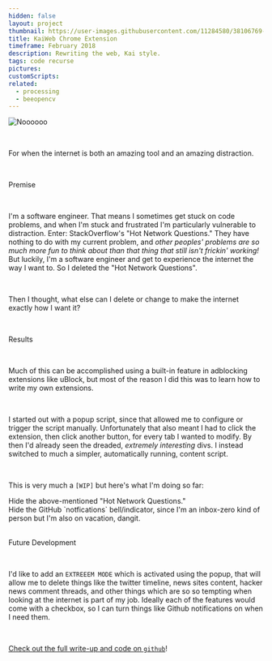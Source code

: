 ```yaml
---
hidden: false
layout: project
thumbnail: https://user-images.githubusercontent.com/11284580/38106769-149487b8-335e-11e8-86dc-93755d741963.png
title: KaiWeb Chrome Extension
timeframe: February 2018
description: Rewriting the web, Kai style.
tags: code recurse
pictures:
customScripts:
related:
  - processing
  - beeopencv
---
```


![Noooooo](https://user-images.githubusercontent.com/11284580/38106769-149487b8-335e-11e8-86dc-93755d741963.png)

<br>

<span class='txt-em'>For when the internet is both an amazing tool and an amazing distraction.</span>


<br>

<span class='txt-h3'>Premise</span>

<br>

I'm a software engineer. That means I sometimes get stuck on code problems, and when I'm stuck and frustrated I'm particularly vulnerable to distraction. Enter: StackOverflow's "Hot Network Questions." They have nothing to do with my current problem, and *other peoples' problems are so much more fun to think about than that thing that still isn't frickin' working!* But luckily, I'm a software engineer and get to experience the internet the way I want to. So I deleted the "Hot Network Questions".

<br>

Then I thought, what else can I delete or change to make the internet exactly how I want it?

<br>

<span class='txt-h3'>Results</span>

<br>

Much of this can be accomplished using a built-in feature in adblocking extensions like uBlock, but most of the reason I did this was to learn how to write my own extensions.

<br>

I started out with a popup script, since that allowed me to configure or trigger the script manually. Unfortunately that also meant I had to click the extension, then click another button, for every tab I wanted to modify. By then I'd already seen the dreaded, _extremely interesting_ divs. I instead switched to much a simpler, automatically running, content script.

<br>

This is very much a `[WIP]` but here's what I'm doing so far:

<div class='txt-ul'>
  <div class='txt-li'>Hide the above-mentioned "Hot Network Questions."</div>
  <div class='txt-li'>Hide the GitHub `notfications` bell/indicator, since I'm an inbox-zero kind of person but I'm also on vacation, dangit.</div>
</div>

<br>

<span class='txt-h3'>Future Development</span>

<br>

I'd like to add an `EXTREEEM MODE` which is activated using the popup, that will allow me to delete things like the twitter timeline, news sites content, hacker news comment threads, and other things which are so so tempting when looking at the internet is part of my job. Ideally each of the features would come with a checkbox, so I can turn things like Github notifications on when I need them.

<br>

[Check out the full write-up and code on `github`](https://github.com/KaiBot3000/kaiWeb)!
